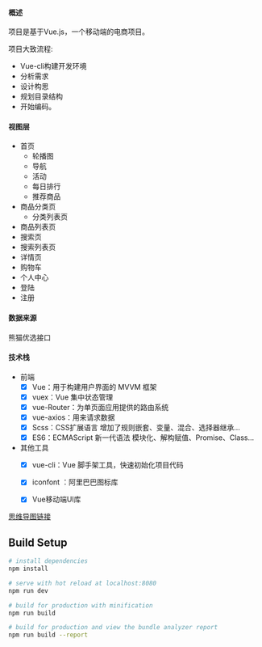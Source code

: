 #### 概述

项目是基于Vue.js，一个移动端的电商项目。

项目大致流程:
- Vue-cli构建开发环境
- 分析需求
- 设计构思
- 规划目录结构
- 开始编码。

#### 视图层

- 首页
  - 轮播图
  - 导航
  - 活动
  - 每日排行
  - 推荐商品
- 商品分类页
  - 分类列表页
- 商品列表页
- 搜索页
- 搜索列表页
- 详情页
- 购物车
- 个人中心
- 登陆
- 注册

#### 数据来源

熊猫优选接口

#### 技术栈

- 前端
    - [x]  Vue：用于构建用户界面的 MVVM 框架
    - [x]  vuex：Vue 集中状态管理
    - [x]  vue-Router：为单页面应用提供的路由系统
    - [x]  vue-axios：用来请求数据
    - [x]  Scss：CSS扩展语言 增加了规则嵌套、变量、混合、选择器继承...
    - [x]  ES6：ECMAScript 新一代语法 模块化、解构赋值、Promise、Class...

- 其他工具
    - [x]  vue-cli：Vue 脚手架工具，快速初始化项目代码
    - [x]  iconfont ：阿里巴巴图标库
    - [x]  Vue移动端UI库


[思维导图链接](https://www.processon.com/view/link/5c31d5d4e4b048f108c3e8ca)


## Build Setup

``` bash
# install dependencies
npm install

# serve with hot reload at localhost:8080
npm run dev

# build for production with minification
npm run build

# build for production and view the bundle analyzer report
npm run build --report
```


